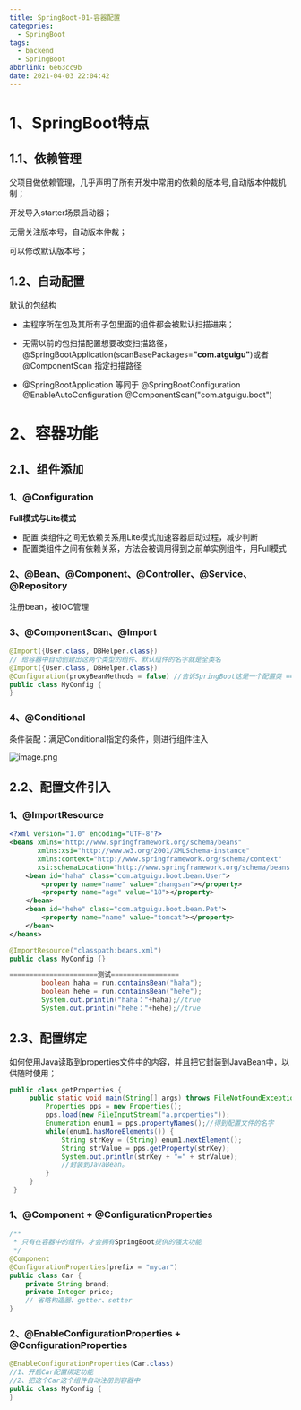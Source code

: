 ```yaml
---
title: SpringBoot-01-容器配置
categories:
  - SpringBoot
tags:
  - backend
  - SpringBoot
abbrlink: 6e63cc9b
date: 2021-04-03 22:04:42
---
```


# 1、SpringBoot特点

## 1.1、依赖管理

父项目做依赖管理，几乎声明了所有开发中常用的依赖的版本号,自动版本仲裁机制；

开发导入starter场景启动器；

无需关注版本号，自动版本仲裁；

可以修改默认版本号；

## 1.2、自动配置


默认的包结构

- 主程序所在包及其所有子包里面的组件都会被默认扫描进来；
- 无需以前的包扫描配置想要改变扫描路径，@SpringBootApplication(scanBasePackages=**"com.atguigu"**)或者@ComponentScan 指定扫描路径

- @SpringBootApplication
	等同于
	@SpringBootConfiguration
	@EnableAutoConfiguration
	@ComponentScan("com.atguigu.boot")



# 2、容器功能

## 2.1、组件添加

### 1、@Configuration

**Full模式与Lite模式**

- 配置 类组件之间无依赖关系用Lite模式加速容器启动过程，减少判断
- 配置类组件之间有依赖关系，方法会被调用得到之前单实例组件，用Full模式

### 2、@Bean、@Component、@Controller、@Service、@Repository

注册bean，被IOC管理

### 3、@ComponentScan、@Import

```java
@Import({User.class, DBHelper.class})
// 给容器中自动创建出这两个类型的组件、默认组件的名字就是全类名
@Import({User.class, DBHelper.class})
@Configuration(proxyBeanMethods = false) //告诉SpringBoot这是一个配置类 == 配置文件
public class MyConfig {
}
```

### 4、@Conditional

条件装配：满足Conditional指定的条件，则进行组件注入

![image.png](http://static.codenote.xyz/img/1602835786727-28b6f936-62f5-4fd6-a6c5-ae690bd1e31d.png)

## 2.2、配置文件引入

### 1、@ImportResource

```xml
<?xml version="1.0" encoding="UTF-8"?>
<beans xmlns="http://www.springframework.org/schema/beans"
       xmlns:xsi="http://www.w3.org/2001/XMLSchema-instance"
       xmlns:context="http://www.springframework.org/schema/context"
       xsi:schemaLocation="http://www.springframework.org/schema/beans http://www.springframework.org/schema/beans/spring-beans.xsd http://www.springframework.org/schema/context https://www.springframework.org/schema/context/spring-context.xsd">
    <bean id="haha" class="com.atguigu.boot.bean.User">
        <property name="name" value="zhangsan"></property>
        <property name="age" value="18"></property>
    </bean>
    <bean id="hehe" class="com.atguigu.boot.bean.Pet">
        <property name="name" value="tomcat"></property>
    </bean>
</beans>
```

```java
@ImportResource("classpath:beans.xml")
public class MyConfig {}

======================测试=================
        boolean haha = run.containsBean("haha");
        boolean hehe = run.containsBean("hehe");
        System.out.println("haha："+haha);//true
        System.out.println("hehe："+hehe);//true
```

## 2.3、配置绑定 

如何使用Java读取到properties文件中的内容，并且把它封装到JavaBean中，以供随时使用；

```java
public class getProperties {
     public static void main(String[] args) throws FileNotFoundException, IOException {
         Properties pps = new Properties();
         pps.load(new FileInputStream("a.properties"));
         Enumeration enum1 = pps.propertyNames();//得到配置文件的名字
         while(enum1.hasMoreElements()) {
             String strKey = (String) enum1.nextElement();
             String strValue = pps.getProperty(strKey);
             System.out.println(strKey + "=" + strValue);
             //封装到JavaBean。
         }
     }
 }
```

### 1、@Component + @ConfigurationProperties

```java
/**
 * 只有在容器中的组件，才会拥有SpringBoot提供的强大功能
 */
@Component
@ConfigurationProperties(prefix = "mycar")
public class Car {
    private String brand;
    private Integer price;
    // 省略构造器、getter、setter
}
```

### 2、@EnableConfigurationProperties + @ConfigurationProperties

```java
@EnableConfigurationProperties(Car.class)
//1、开启Car配置绑定功能
//2、把这个Car这个组件自动注册到容器中
public class MyConfig {
}
```


